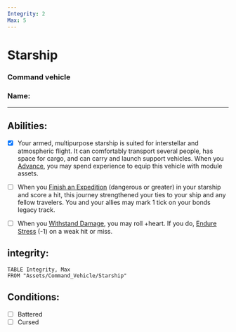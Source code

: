 ```yaml
---
Integrity: 2
Max: 5
---
```

# Starship
### Command vehicle
### Name:
<hr>

## Abilities:
- [x] Your armed, multipurpose starship is suited for interstellar and atmospheric flight. It can comfortably transport several people, has space for cargo, and can carry and launch support vehicles. When you [Advance](Moves/Legacy/Advance), you may spend experience to equip this vehicle with module assets.

- [ ] When you [Finish an Expedition](Moves/exploration/finish_an_expedition) (dangerous or greater) in your starship and score a hit, this journey strengthened your ties to your ship and any fellow travelers. You and your allies may mark 1 tick on your bonds legacy track.

- [ ] When you [Withstand Damage](Moves/suffer/withstand_damage), you may roll +heart. If you do, [Endure Stress](Moves/suffer/endure_stress) (-1) on a weak hit or miss.

## integrity: 
```dataview
TABLE Integrity, Max
FROM "Assets/Command_Vehicle/Starship"
```
## Conditions:
- [ ] Battered
- [ ] Cursed
